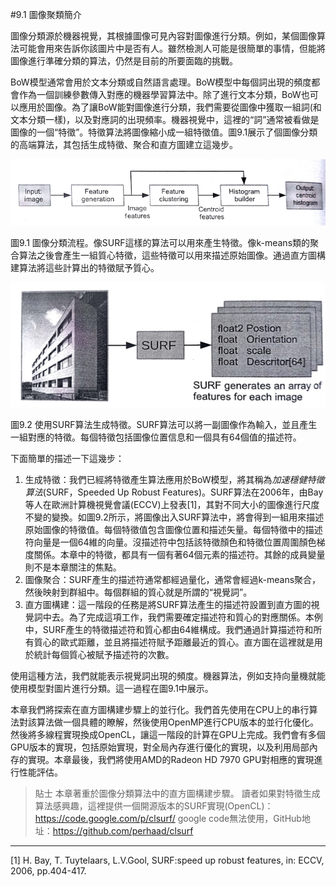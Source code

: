 #9.1 圖像聚類簡介

圖像分類源於機器視覺，其根據圖像可見內容對圖像進行分類。例如，某個圖像算法可能會用來告訴你該圖片中是否有人。雖然檢測人可能是很簡單的事情，但能將圖像進行準確分類的算法，仍然是目前的所要面臨的挑戰。

BoW模型通常會用於文本分類或自然語言處理。BoW模型中每個詞出現的頻度都會作為一個訓練參數傳入對應的機器學習算法中。除了進行文本分類，BoW也可以應用於圖像。為了讓BoW能對圖像進行分類，我們需要從圖像中獲取一組詞(和文本分類一樣)，以及對應詞的出現頻率。機器視覺中，這裡的“詞”通常被看做是圖像的一個“特徵”。特徵算法將圖像縮小成一組特徵值。圖9.1展示了個圖像分類的高端算法，其包括生成特徵、聚合和直方圖建立這幾步。

![](../../images/chapter9/9-1.png)

圖9.1 圖像分類流程。像SURF這樣的算法可以用來產生特徵。像k-means類的聚合算法之後會產生一組質心特徵，這些特徵可以用來描述原始圖像。通過直方圖構建算法將這些計算出的特徵賦予質心。

![](../../images/chapter9/9-2.png)

圖9.2 使用SURF算法生成特徵。SURF算法可以將一副圖像作為輸入，並且產生一組對應的特徵。每個特徵包括圖像位置信息和一個具有64個值的描述符。

下面簡單的描述一下這幾步：

1. 生成特徵：我們已經將特徵產生算法應用於BoW模型，將其稱為*加速穩健特徵算法*(SURF，Speeded Up Robust Features)。SURF算法在2006年，由Bay等人在歐洲計算機視覺會議(ECCV)上發表[1]，其對不同大小的圖像進行尺度不變的變換。如圖9.2所示，將圖像出入SURF算法中，將會得到一組用來描述原始圖像的特徵值。每個特徵值包含圖像位置和描述矢量。每個特徵中的描述符向量是一個64維的向量。沒描述符中包括該特徵顏色和特徵位置周圍顏色梯度關係。本章中的特徵，都具有一個有著64個元素的描述符。其餘的成員變量則不是本章關注的焦點。
2. 圖像聚合：SURF產生的描述符通常都經過量化，通常會經過k-means聚合，然後映射到群組中。每個群組的質心就是所謂的“視覺詞”。
3. 直方圖構建：這一階段的任務是將SURF算法產生的描述符設置到直方圖的視覺詞中去。為了完成這項工作，我們需要確定描述符和質心的對應關係。本例中，SURF產生的特徵描述符和質心都由64維構成。我們通過計算描述符和所有質心的歐式距離，並且將描述符賦予距離最近的質心。直方圖在這裡就是用於統計每個質心被賦予描述符的次數。

使用這種方法，我們就能表示視覺詞出現的頻度。機器算法，例如支持向量機就能使用模型對圖片進行分類。這一過程在圖9.1中展示。

本章我們將探索在直方圖構建步驟上的並行化。我們首先使用在CPU上的串行算法對該算法做一個具體的瞭解，然後使用OpenMP進行CPU版本的並行化優化。然後將多線程實現換成OpenCL，讓這一階段的計算在GPU上完成。我們會有多個GPU版本的實現，包括原始實現，對全局內存進行優化的實現，以及利用局部內存的實現。本章最後，我們將使用AMD的Radeon HD 7970 GPU對相應的實現進行性能評估。

> 貼士
> 本章著重於圖像分類算法中的直方圖構建步驟。
> 讀者如果對特徵生成算法感興趣，這裡提供一個開源版本的SURF實現(OpenCL)：https://code.google.com/p/clsurf/
> google code無法使用，GitHub地址：https://github.com/perhaad/clsurf

----------------

[1] H. Bay, T. Tuytelaars, L.V.Gool, SURF:speed up robust features, in: ECCV, 2006, pp.404-417.